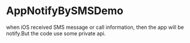 AppNotifyBySMSDemo
==================

when iOS received SMS message or call information, then the app will be notify.But the code use some private api.
